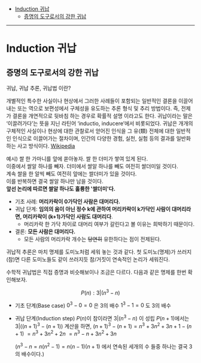 - [Induction 귀납](#induction-귀납)
  - [증명의 도구로서의 강한 귀납](#증명의-도구로서의-강한-귀납)

---

# Induction 귀납

## 증명의 도구로서의 강한 귀납

귀납, 귀납 추론, 귀납법 이란?

개별적인 특수한 사실이나 현상에서 그러한 사례들이 포함되는 일반적인 결론을 이끌어내는 또는 역으로 보편성에서 구체성을 유도하는 추론 형식 및 추리 방법이다.
즉, 전제가 결론을 개연적으로 뒷바침 하는 경우로 확률적 설명 이라고도 한다.
귀납이라는 말은 ‘이끌려가다’는 뜻을 지닌 라틴어 ‘inductio, inducere’에서 비롯되었다.
귀납은 개개의 구체적인 사실이나 현상에 대한 관찰로서 얻어진 인식을 그 유(類) 전체에 대한 일반적인 인식으로 이끌어가는 절차이며, 인간의 다양한 경험, 실천, 실험 등의 결과를 일반화하는 사고 방식이다.
[Wikipedia](https://ko.wikipedia.org/wiki/%EA%B7%80%EB%82%A9) 

예시)
	쌀 한 가마니를 앞에 쏟아놓자. 쌀 한 더미가 쌓여 있게 된다.  
	이중에서 쌀알 하나를 빼자. 더미에서 쌀알 하나를 빼도 여전히 쌀더미일 것이다.  
	계속 쌀을 한 알씩 빼도 여전히 앞에는 쌀더미가 있을 것이다.  
	이를 반복하면 결국 쌀알 하나만 남을 것이다.  
	**앞선 논리에 따르면 쌀알 하나도 훌륭한 '쌀더미'다.**


- 기초 사례: **머리카락이 0가닥인 사람은 대머리다.**
- 귀납 단계: **임의의 음이 아닌 정수 k에 관하여 머리카락이 k가닥인 사람이 대머리라면, 머리카락이 (k+1)가닥인 사람도 대머리다**.
    - 머리카락 한 가닥 차이로 대머리 여부가 갈린다고 볼 이유는 희박하기 때문이다.
- 결론: **모든 사람은 대머리다.**
    - 모든 사람의 머리카락 개수는 ~~당연히~~ 유한하다는 점이 전제된다.



귀납적 추론은 마치 명제를 도미노처럼 세워 놓는 것과 같다.
첫 도미노(명제)가 쓰러지(참)면 다른 도미노들도 같이 쓰러지듯 참/거짓이 연속적인 논리가 세워진다.

수학적 귀납법은 직접 증명과 비슷해보이나 조금은 다르다.
다음과 같은 명제를 한번 확인해보자.

$$P(n): 3|(n^3-n)$$
- 기초 단계(Base case)
  $0^3-0 = 0$ 은 3의 배수
  $1^3-1 = 0$ 도 3의 배수
  
- 귀납 단계(Induction step)
  $P(n)$이 참이라면  $3 | (n^3-n)$ 이 성립
  $P(n+1)$에서는 $3|((n + 1)^3-(n + 1))$ 
  계산을 하면, $(n+1)^3-(n+1)=n^3+3n^2+3n+1-(n+1)$
  $= n^3+3n^2+2n$
  $=n^3-n+3n^2+3n$
  
  ($n^3-n=n(n^2-1)=n(n-1)(n+1)$ 에서 연속된 세개의 수 들중 하나는 결국 3의 배수이다.)
